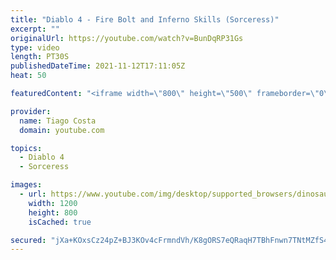 ```yaml
---
title: "Diablo 4 - Fire Bolt and Inferno Skills (Sorceress)"
excerpt: ""
originalUrl: https://youtube.com/watch?v=BunDqRP31Gs
type: video
length: PT30S
publishedDateTime: 2021-11-12T17:11:05Z
heat: 50

featuredContent: "<iframe width=\"800\" height=\"500\" frameborder=\"0\" src=\"https://www.youtube.com/embed/BunDqRP31Gs\" allow=\"accelerometer; autoplay; encrypted-media; gyroscope; picture-in-picture\" allowfullscreen></iframe>"

provider:
  name: Tiago Costa
  domain: youtube.com

topics:
  - Diablo 4
  - Sorceress

images:
  - url: https://www.youtube.com/img/desktop/supported_browsers/dinosaur.png
    width: 1200
    height: 800
    isCached: true

secured: "jXa+KOxsCz24pZ+BJ3KOv4cFrmndVh/K8gORS7eQRaqH7TBhFnwn7TNtMZfS4R8plggXzaUwvTjfTxw5HEa+4cXs0PK3fBxdNsjeUOe7fwm80mXTnADGgdum58xVnVPUQKUUlC76cveFfw5OWsiZEhpCbIgk/F9wdH1mHoIU8abihFY5zSV7Bg0S9lQwsNEaBTQSLdWLla9ZapbPTcsUh+w9WehYGltGBXRL5G+hm3T6t6L/QnSHhZtyTMg+AauLndguWqPYWVwARGUrSUX5/ZLVN+5TkLLHot8hi+5Do7s7krtz0sW21YbGpqsfcWAjHZsneP+RYcAByK89FQS2/SL42/wEg+Bi+QWy3k9zj81gpB1nn8U2iGy82loHpy9J/Ifu+2K3qMZ2QiAQCBUnJLkukdxelY2yzWsB/Xjx2Fg=;BjiZ6iNbvZq2q7S2oiyRpQ=="
---
```



